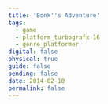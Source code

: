 ```yaml
---
title: 'Bonk''s Adventure'
tags:
  - game
  - platform_turbografx-16
  - genre_platformer
digital: false
physical: true
guide: false
pending: false
date: 2014-02-10
permalink: false
---
```

